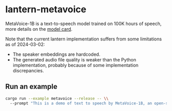 # lantern-metavoice

MetaVoice-1B is a text-to-speech model trained on 100K hours of speech, more
details on the [model
card](https://huggingface.co/metavoiceio/metavoice-1B-v0.1).

Note that the current lantern implementation suffers from some limitations as of
2024-03-02:
- The speaker embeddings are hardcoded.
- The generated audio file quality is weaker than the Python implementation,
  probably because of some implementation discrepancies.

## Run an example

```bash
cargo run --example metavoice --release -- \\
  --prompt "This is a demo of text to speech by MetaVoice-1B, an open-source foundational audio model."
```
